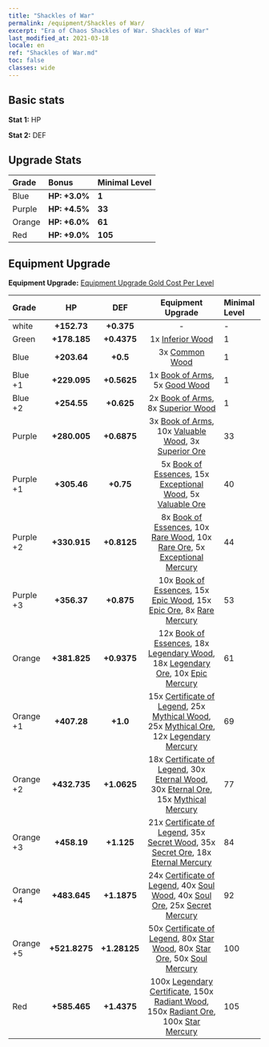 ```yaml
---
title: "Shackles of War"
permalink: /equipment/Shackles of War/
excerpt: "Era of Chaos Shackles of War. Shackles of War"
last_modified_at: 2021-03-18
locale: en
ref: "Shackles of War.md"
toc: false
classes: wide
---
```


## Basic stats
 **Stat 1:** HP

 **Stat 2:** DEF

## Upgrade Stats

  |     Grade    |   Bonus | Minimal Level | 
  |:-------------|:--------|:--------------| 
  | Blue | **HP: +3.0%** | **1** | 
  | Purple | **HP: +4.5%** | **33** | 
  | Orange | **HP: +6.0%** | **61** | 
  | Red | **HP: +9.0%** | **105** | 


## Equipment Upgrade
 **Equipment Upgrade:** [Equipment Upgrade Gold Cost Per Level](/equipment/EquipmentUpgradeCostPerLevel/) 

  |          Grade      | HP | DEF | Equipment Upgrade | Minimal Level |
  |:--------------------|:---------:|:---------:|:----------------:|:--------------|
  | white | **+152.73** | **+0.375** | - | - |
  | Green | **+178.185** | **+0.4375** | 1x [Inferior Wood](/Items/mat_12/) | 1 |
  | Blue | **+203.64** | **+0.5** | 3x [Common Wood](/Items/mat_53/) | 1 |
  | Blue +1 | **+229.095** | **+0.5625** | 1x [Book of Arms](/Items/mat_32/), 5x [Good Wood](/Items/mat_90/) | 1 |
  | Blue +2 | **+254.55** | **+0.625** | 2x [Book of Arms](/Items/mat_71/), 8x [Superior Wood](/Items/mat_28/) | 1 |
  | Purple | **+280.005** | **+0.6875** | 3x [Book of Arms](/Items/mat_6/), 10x [Valuable Wood](/Items/mat_43/), 3x [Superior Ore](/Items/mat_13/) | 33 |
  | Purple +1 | **+305.46** | **+0.75** | 5x [Book of Essences](/Items/mat_44/), 15x [Exceptional Wood](/Items/mat_82/), 5x [Valuable Ore](/Items/mat_55/) | 40 |
  | Purple +2 | **+330.915** | **+0.8125** | 8x [Book of Essences](/Items/mat_84/), 10x [Rare Wood](/Items/mat_14/), 10x [Rare Ore](/Items/mat_2/), 5x [Exceptional Mercury](/Items/mat_91/) | 44 |
  | Purple +3 | **+356.37** | **+0.875** | 10x [Book of Essences](/Items/mat_20/), 15x [Epic Wood](/Items/mat_57/), 15x [Epic Ore](/Items/mat_42/), 8x [Rare Mercury](/Items/mat_29/) | 53 |
  | Orange | **+381.825** | **+0.9375** | 12x [Book of Essences](/Items/mat_60/), 18x [Legendary Wood](/Items/mat_93/), 18x [Legendary Ore](/Items/mat_81/), 10x [Epic Mercury](/Items/mat_70/) | 61 |
  | Orange +1 | **+407.28** | **+1.0** | 15x [Certificate of Legend](/Items/mat_96/), 25x [Mythical Wood](/Items/mat_9/), 25x [Mythical Ore](/Items/mat_23/), 12x [Legendary Mercury](/Items/mat_3/) | 69 |
  | Orange +2 | **+432.735** | **+1.0625** | 18x [Certificate of Legend](/Items/mat_25/), 30x [Eternal Wood](/Items/mat_75/), 30x [Eternal Ore](/Items/mat_36/), 15x [Mythical Mercury](/Items/mat_50/) | 77 |
  | Orange +3 | **+458.19** | **+1.125** | 21x [Certificate of Legend](/Items/mat_38/), 35x [Secret Wood](/Items/mat_87/), 35x [Secret Ore](/Items/mat_99/), 18x [Eternal Mercury](/Items/mat_62/) | 84 |
  | Orange +4 | **+483.645** | **+1.1875** | 24x [Certificate of Legend](/Items/mat_100/), 40x [Soul Wood](/Items/mat_49/), 40x [Soul Ore](/Items/mat_8/), 25x [Secret Mercury](/Items/mat_22/) | 92 |
  | Orange +5 | **+521.8275** | **+1.28125** | 50x [Certificate of Legend](/Items/mat_11/), 80x [Star Wood](/Items/mat_63/), 80x [Star Ore](/Items/mat_72/), 50x [Soul Mercury](/Items/mat_34/) | 100 |
  | Red | **+585.465** | **+1.4375** | 100x [Legendary Certificate](/Items/mat_76/), 150x [Radiant Wood](/Items/mat_21/), 150x [Radiant Ore](/Items/mat_88/), 100x [Star Mercury](/Items/mat_98/) | 105 |

